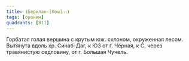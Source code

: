 ```yaml
---
title: ⦗Берилан-[Кош]⒯⦘
tags: [ороним]
quadrants: [В11]
---
```


Горбатая голая вершина с крутым юж. склоном, окруженная лесом. Вытянута вдоль
хр. Синаб-Даг, к ЮЗ от г. Чёрная, к С, через травянистую седловину, от г.
Большая Чучель.
